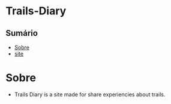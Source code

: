# Trails-Diary
## Sumário

- [Sobre](#sobre)
- [site](https://trailsdiary.herokuapp.com/)

# Sobre

- Trails Diary is a site made for share experiencies about trails.

